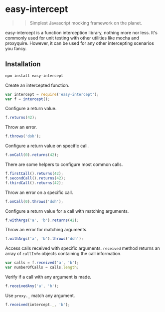 # easy-intercept
>> Simplest Javascript mocking framework on the planet.

easy-intercept is a function interception library, nothing more nor less. It's commonly used for unit testing with other utilities like mocha and proxyquire. However, it can be used for any other intercepting scenarios you fancy.

## Installation
```sh
npm install easy-intercept
```

Create an intercepted function.
```javascript
var intercept = require('easy-intercept');
var f = intercept();
```

Configure a return value.
```javascript
f.returns(42);
```

Throw an error.
```javascript
f.throws('doh');
```

Configure a return value on specific call.
```javascript
f.onCall(0).returns(42);
```

There are some helpers to configure most common calls.
```javascript
f.firstCall().returns(42);
f.secondCall().returns(42);
f.thirdCall().returns(42);
```

Throw an error on a specific call.
```javascript
f.onCall(0).throws('doh');
```

Configure a return value for a call with matching arguments.
```javascript
f.withArgs('a', 'b').returns(42);
```

Throw an error for matching arguments.
```javascript
f.withArgs('a', 'b').throws('doh');
```

Access calls received with specific arguments. ```received``` method returns an array of ```callInfo``` objects containing the call information.
```javascript
var calls = f.received('a', 'b');
var numberOfCalls = calls.length;
```

Verify if a call with any argument is made.
```javascript
f.receivedAny('a', 'b');
```

Use ```proxy._``` match any argument.
```javascript
f.received(intercept._, 'b');
```
